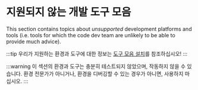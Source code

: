 # 지원되지 않는 개발 도구 모음

This section contains topics about _unsupported_ development platforms and tools (i.e. tools for which the code dev team are unlikely to be able to provide much advice).

:::tip
우리가 지원하는 환경과 도구에 대한 정보는 [도구 모음 설치](../dev_setup/dev_env.md)를 참조하십시오!
:::

:::warning
이 섹션의 환경과 도구는 충분히 테스트되지 않았으며, 작동하지 않을 수 있습니다.
환경 전문가가 아니거나, 환경을 디버깅할 수 있는 경우가 아니면, 사용하지 마십시오.
:::
